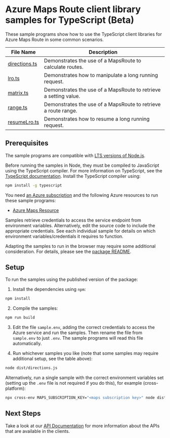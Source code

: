 # Azure Maps Route client library samples for TypeScript (Beta)

These sample programs show how to use the TypeScript client libraries for Azure Maps Route in some common scenarios.

| **File Name**               | **Description**                                                  |
| --------------------------- | ---------------------------------------------------------------- |
| [directions.ts][directions] | Demonstrates the use of a MapsRoute to calculate routes.         |
| [lro.ts][lro]               | Demonstrates how to manipulate a long running request.           |
| [matrix.ts][matrix]         | Demonstrates the use of a MapsRoute to retrieve a setting value. |
| [range.ts][range]           | Demonstrates the use of a MapsRoute to retrieve a route range.   |
| [resumeLro.ts][resumelro]   | Demonstrates how to resume a long running request.               |

## Prerequisites

The sample programs are compatible with [LTS versions of Node.js](https://github.com/nodejs/release#release-schedule).

Before running the samples in Node, they must be compiled to JavaScript using the TypeScript compiler. For more information on TypeScript, see the [TypeScript documentation][typescript]. Install the TypeScript compiler using:

```bash
npm install -g typescript
```

You need [an Azure subscription][freesub] and the following Azure resources to run these sample programs:

- [Azure Maps Resource][createinstance_azuremapsresource]

Samples retrieve credentials to access the service endpoint from environment variables. Alternatively, edit the source code to include the appropriate credentials. See each individual sample for details on which environment variables/credentials it requires to function.

Adapting the samples to run in the browser may require some additional consideration. For details, please see the [package README][package].

## Setup

To run the samples using the published version of the package:

1. Install the dependencies using `npm`:

```bash
npm install
```

2. Compile the samples:

```bash
npm run build
```

3. Edit the file `sample.env`, adding the correct credentials to access the Azure service and run the samples. Then rename the file from `sample.env` to just `.env`. The sample programs will read this file automatically.

4. Run whichever samples you like (note that some samples may require additional setup, see the table above):

```bash
node dist/directions.js
```

Alternatively, run a single sample with the correct environment variables set (setting up the `.env` file is not required if you do this), for example (cross-platform):

```bash
npx cross-env MAPS_SUBSCRIPTION_KEY="<maps subscription key>" node dist/directions.js
```

## Next Steps

Take a look at our [API Documentation][apiref] for more information about the APIs that are available in the clients.

[directions]: https://github.com/Azure/azure-sdk-for-js/blob/main/sdk/maps/maps-route-rest/samples/v1-beta/typescript/src/directions.ts
[lro]: https://github.com/Azure/azure-sdk-for-js/blob/main/sdk/maps/maps-route-rest/samples/v1-beta/typescript/src/lro.ts
[matrix]: https://github.com/Azure/azure-sdk-for-js/blob/main/sdk/maps/maps-route-rest/samples/v1-beta/typescript/src/matrix.ts
[range]: https://github.com/Azure/azure-sdk-for-js/blob/main/sdk/maps/maps-route-rest/samples/v1-beta/typescript/src/range.ts
[resumelro]: https://github.com/Azure/azure-sdk-for-js/blob/main/sdk/maps/maps-route-rest/samples/v1-beta/typescript/src/resumeLro.ts
[apiref]: https://docs.microsoft.com/javascript/api/@azure-rest/maps-route
[freesub]: https://azure.microsoft.com/free/
[createinstance_azuremapsresource]: https://docs.microsoft.com/azure/azure-maps/how-to-create-template
[package]: https://github.com/Azure/azure-sdk-for-js/tree/main/sdk/maps/maps-route-rest/README.md
[typescript]: https://www.typescriptlang.org/docs/home.html

